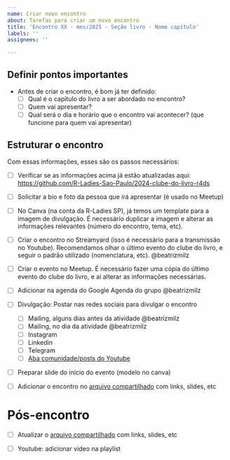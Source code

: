 ```yaml
---
name: Criar novo encontro
about: Tarefas para criar um novo encontro
title: 'Encontro XX - mes/2025 - Seção livro - Nome capítulo'
labels: ''
assignees: ''

---
```


## Definir pontos importantes

- Antes de criar o encontro, é bom já ter definido:
   - [ ] Qual é o capítulo do livro a ser abordado no encontro?
   - [ ] Quem vai apresentar?
   - [ ] Qual será o dia e horário que o encontro vai acontecer? (que funcione para quem vai apresentar)

## Estruturar o encontro
 
Com essas informações, esses são os passos necessários:

- [ ] Verificar se as informações acima já estão atualizadas aqui: https://github.com/R-Ladies-Sao-Paulo/2024-clube-do-livro-r4ds

- [ ] Solicitar a bio e foto da pessoa que irá apresentar (é usado no Meetup)

- [ ] No Canva (na conta da R-Ladies SP), já temos um template para a imagem de divulgação. É necessário duplicar a imagem e alterar as informações relevantes (número do encontro, tema, etc).

- [ ] Criar o encontro no Streamyard (isso é necessário para a transmissão no Youtube). Recomendamos olhar o último evento do clube do livro, e seguir o padrão utilizado (nomenclatura, etc). @beatrizmilz

- [ ] Criar o evento no Meetup. É necessário fazer uma cópia do último evento do clube do livro, e aí alterar as informações necessárias.

- [ ] Adicionar na agenda do Google Agenda do grupo @beatrizmilz

- [ ] Divulgação: Postar nas redes sociais para divulgar o encontro
   - [ ] Mailing, alguns dias antes da atividade @beatrizmilz
   - [ ] Mailing, no dia da atividade @beatrizmilz
   - [ ] Instagram
   - [ ] Linkedin
   - [ ] Telegram
   - [ ] [Aba comunidade/posts do Youtube](https://www.youtube.com/c/RLadiesS%C3%A3oPaulo/posts)

- [ ] Preparar slide do início do evento (modelo no canva)

- [ ] Adicionar o encontro no [arquivo compartilhado](https://docs.google.com/document/d/1xCn5gxK47tj9lRpDovwGNlza9i1FX2VBixo1V7VtUUs/edit?usp=sharing) com links, slides, etc

# Pós-encontro

- [ ] Atualizar o [arquivo compartilhado](https://docs.google.com/document/d/1xCn5gxK47tj9lRpDovwGNlza9i1FX2VBixo1V7VtUUs/edit?usp=sharing) com links, slides, etc

- [ ] Youtube: adicionar video na playlist
